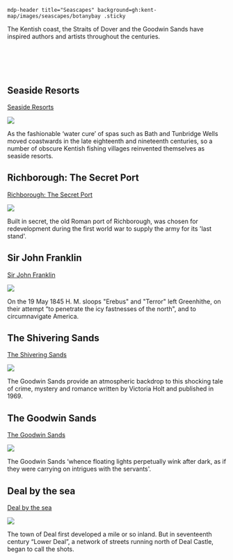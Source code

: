`mdp-header title="Seascapes" background=gh:kent-map/images/seascapes/botanybay .sticky`

The Kentish coast, the Straits of Dover and the Goodwin Sands have inspired authors and artists throughout the centuries.

# &nbsp; 
<param class="cards">

## Seaside Resorts

[Seaside Resorts](/19c/19c-seaside)

![](https://raw.githubusercontent.com/kent-map/images/main/thumbnails/seascape_Seaside_Resorts.jpg)

As the fashionable ‘water cure’ of spas such as Bath and Tunbridge Wells moved coastwards in the late eighteenth and nineteenth centuries, so a number of obscure Kentish fishing villages reinvented themselves as seaside resorts. 

## Richborough: The Secret Port

[Richborough: The Secret Port](/20c/20c-richborough)

![](https://raw.githubusercontent.com/kent-map/images/main/thumbnails/seascpae_Richborough_The_Secret_Port.jpg)

Built in secret, the old Roman port of Richborough, was chosen for redevelopment during the first world war to supply the army for its 'last stand'.

## Sir John Franklin

[Sir John Franklin](/19c/19c-franklin-biography)

![](https://raw.githubusercontent.com/kent-map/images/main/thumbnails/seascpae_Sir_John_Franklin.jpg)

On the 19 May 1845 H. M. sloops "Erebus" and "Terror" left Greenhithe, on their attempt “to penetrate the icy fastnesses of the north", and to circumnavigate America.

## The Shivering Sands

[The Shivering Sands](/20c/20c-holt-biography/)

![](https://raw.githubusercontent.com/kent-map/images/main/thumbnails/seascape_The_Shivering_Sands.jpg)

The Goodwin Sands provide an atmospheric backdrop to this shocking tale of crime, mystery and romance written by Victoria Holt and published in 1969.

## The Goodwin Sands

[The Goodwin Sands](/dickens/david-copperfield-goodwin-sands/)

![](https://raw.githubusercontent.com/kent-map/images/main/thumbnails/seascape_The_Goodwin_Sands.jpg)

The Goodwin Sands ‘whence floating lights perpetually wink after dark, as if they were carrying on intrigues with the servants'.

## Deal by the sea

[Deal by the sea](/seascape/deal/)

![](https://raw.githubusercontent.com/kent-map/images/main/thumbnails/seascape_Deal_by_the_sea.jpg)

The town of Deal first developed a mile or so inland. But in seventeenth century “Lower Deal”, a network of streets running north of Deal Castle, began to call the shots.
